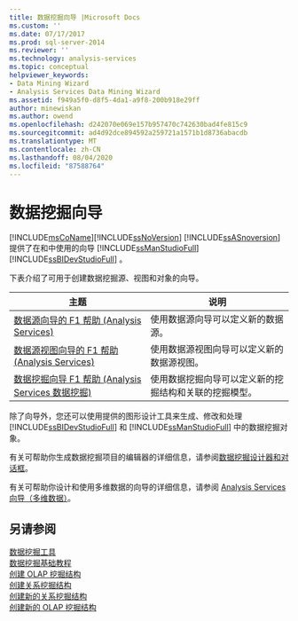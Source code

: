 ```yaml
---
title: 数据挖掘向导 |Microsoft Docs
ms.custom: ''
ms.date: 07/17/2017
ms.prod: sql-server-2014
ms.reviewer: ''
ms.technology: analysis-services
ms.topic: conceptual
helpviewer_keywords:
- Data Mining Wizard
- Analysis Services Data Mining Wizard
ms.assetid: f949a5f0-d8f5-4da1-a9f8-200b918e29ff
author: minewiskan
ms.author: owend
ms.openlocfilehash: d242070e069e157b957470c742630bad4fe815c9
ms.sourcegitcommit: ad4d92dce894592a259721a1571b1d8736abacdb
ms.translationtype: MT
ms.contentlocale: zh-CN
ms.lasthandoff: 08/04/2020
ms.locfileid: "87588764"
---
```

# <a name="data-mining-wizards"></a>数据挖掘向导
  [!INCLUDE[msCoName](../includes/msconame-md.md)][!INCLUDE[ssNoVersion](../includes/ssnoversion-md.md)] [!INCLUDE[ssASnoversion](../includes/ssasnoversion-md.md)] 提供了在和中使用的向导 [!INCLUDE[ssManStudioFull](../includes/ssmanstudiofull-md.md)] [!INCLUDE[ssBIDevStudioFull](../includes/ssbidevstudiofull-md.md)] 。  
  
 下表介绍了可用于创建数据挖掘源、视图和对象的向导。  
  
|主题|说明|  
|-----------|-----------------|  
|[数据源向导的 F1 帮助 &#40;Analysis Services&#41;](data-source-wizard-f1-help-analysis-services.md)|使用数据源向导可以定义新的数据源。|  
|[数据源视图向导的 F1 帮助 &#40;Analysis Services&#41;](data-source-view-wizard-f1-help-analysis-services.md)|使用数据源视图向导可以定义新的数据源视图。|  
|[数据挖掘向导 F1 帮助 &#40;Analysis Services 数据挖掘&#41;](data-mining-wizard-f1-help-analysis-services-data-mining.md)|使用数据挖掘向导可以定义新的挖掘结构和关联的挖掘模型。|  
  
 除了向导外，您还可以使用提供的图形设计工具来生成、修改和处理 [!INCLUDE[ssBIDevStudioFull](../includes/ssbidevstudiofull-md.md)] 和 [!INCLUDE[ssManStudioFull](../includes/ssmanstudiofull-md.md)] 中的数据挖掘对象。  
  
 有关可帮助你生成数据挖掘项目的编辑器的详细信息，请参阅[数据挖掘设计器和对话框](data-mining-designers-and-dialog-boxes.md)。  
  
 有关可帮助你设计和使用多维数据的向导的详细信息，请参阅 [Analysis Services 向导（多维数据）](analysis-services-wizards-multidimensional-data.md)。  
  
## <a name="see-also"></a>另请参阅  
 [数据挖掘工具](data-mining/data-mining-tools.md)   
 [数据挖掘基础教程](../../2014/tutorials/basic-data-mining-tutorial.md)   
 [创建 OLAP 挖掘结构](data-mining/create-an-olap-mining-structure.md)   
 [创建关系挖掘结构](data-mining/create-a-relational-mining-structure.md)   
 [创建新的关系挖掘结构](data-mining/create-a-new-relational-mining-structure.md)   
 [创建新的 OLAP 挖掘结构](data-mining/create-a-new-olap-mining-structure.md)  
  
  
